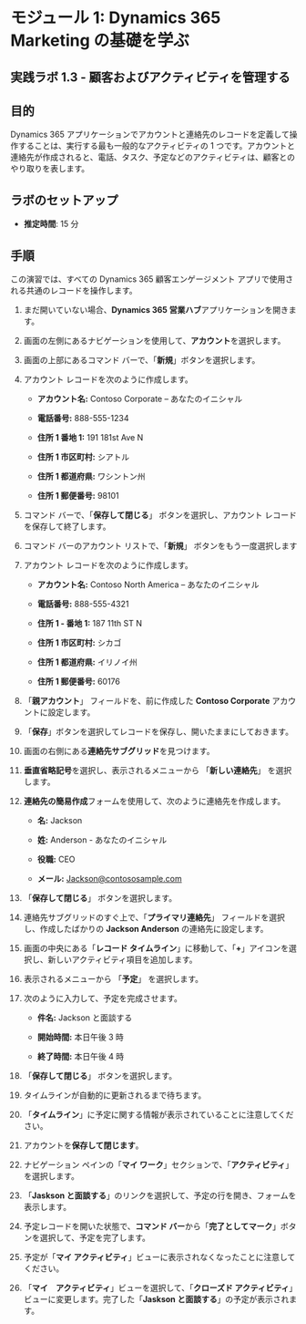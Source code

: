 ﻿---
lab:
    title: 'ラボ 1.3: 顧客およびアクティビティを管理する'
    module: 'モジュール 1: Dynamics 365 Marketing の基礎を学ぶ'
---

モジュール 1: Dynamics 365 Marketing の基礎を学ぶ
========================

## 実践ラボ 1.3 - 顧客およびアクティビティを管理する

## 目的

Dynamics 365 アプリケーションでアカウントと連絡先のレコードを定義して操作することは、実行する最も一般的なアクティビティの 1 つです。アカウントと連絡先が作成されると、電話、タスク、予定などのアクティビティは、顧客とのやり取りを表します。

## ラボのセットアップ

  - **推定時間**: 15 分

## 手順

この演習では、すべての Dynamics 365 顧客エンゲージメント アプリで使用される共通のレコードを操作します。 

1. まだ開いていない場合、**Dynamics 365 営業ハブ**アプリケーションを開きます。 

2. 画面の左側にあるナビゲーションを使用して、**アカウント**を選択します。 

3. 画面の上部にあるコマンド バーで、「**新規**」ボタンを選択します。

4. アカウント レコードを次のように作成します。

	- **アカウント名:** Contoso Corporate – あなたのイニシャル

	- **電話番号:** 888-555-1234

	- **住所 1 番地 1:** 191 181st Ave N

	- **住所 1 市区町村:** シアトル

	- **住所 1 都道府県:** ワシントン州

	- **住所 1 郵便番号:** 98101

5. コマンド バーで、「**保存して閉じる**」 ボタンを選択し、アカウント レコードを保存して終了します。

6. コマンド バーのアカウント リストで、「**新規**」 ボタンをもう一度選択します

7. アカウント レコードを次のように作成します。

	- **アカウント名:** Contoso North America – あなたのイニシャル

	- **電話番号:** 888-555-4321

	- **住所 1 - 番地 1:** 187 11th ST N

	- **住所 1 市区町村:** シカゴ

	- **住所 1 都道府県:** イリノイ州

	- **住所 1 郵便番号:** 60176

8. 「**親アカウント**」 フィールドを、前に作成した **Contoso Corporate** アカウントに設定します。 

9. 「**保存**」ボタンを選択してレコードを保存し、開いたままにしておきます。 

10. 画面の右側にある**連絡先サブグリッド**を見つけます。 

11. **垂直省略記号**を選択し、表示されるメニューから 「**新しい連絡先**」 を選択します。 

12. **連絡先の簡易作成**フォームを使用して、次のように連絡先を作成します。

	- **名:** Jackson

	- **姓:** Anderson - あなたのイニシャル

	- **役職:** CEO

	- **メール:** Jackson@contososample.com

13. 「**保存して閉じる**」 ボタンを選択します。

14. 連絡先サブグリッドのすぐ上で、「**プライマリ連絡先**」 フィールドを選択し、作成したばかりの **Jackson Anderson** の連絡先に設定します。 

15. 画面の中央にある「**レコード タイムライン**」に移動して、「**+**」アイコンを選択し、新しいアクティビティ項目を追加します。 

16. 表示されるメニューから 「**予定**」 を選択します。

17. 次のように入力して、予定を完成させます。

	- **件名:** Jackson と面談する

	- **開始時間:** 本日午後 3 時

	- **終了時間:** 本日午後 4 時

18. 「**保存して閉じる**」 ボタンを選択します。 

19. タイムラインが自動的に更新されるまで待ちます。 

20. 「**タイムライン**」に予定に関する情報が表示されていることに注意してください。 

21. アカウントを**保存して閉じます**。 

22. ナビゲーション ペインの「**マイ ワーク**」セクションで、「**アクティビティ**」を選択します。

23. 「**Jaskson と面談する**」のリンクを選択して、予定の行を開き、フォームを表示します。 

24. 予定レコードを開いた状態で、**コマンド バー**から「**完了としてマーク**」ボタンを選択して、予定を完了します。 

25. 予定が「**マイ アクティビティ**」ビューに表示されなくなったことに注意してください。 

26. 「**マイ　アクティビティ**」ビューを選択して、「**クローズド アクティビティ**」ビューに変更します。完了した「**Jaskson と面談する**」の予定が表示されます。
